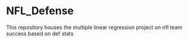 # NFL_Defense
This repository houses the multiple linear regression project on nfl team success based on def stats
